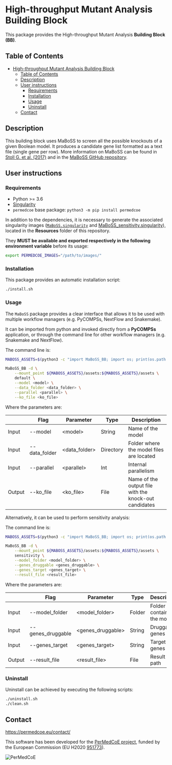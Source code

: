 # High-throughput Mutant Analysis Building Block

This package provides the High-throughput Mutant Analysis **Building Block (BB)**.

## Table of Contents

- [High-throughput Mutant Analysis Building Block](#high-throughput-mutant-analysis-building-block)
  - [Table of Contents](#table-of-contents)
  - [Description](#description)
  - [User instructions](#user-instructions)
    - [Requirements](#requirements)
    - [Installation](#installation)
    - [Usage](#usage)
    - [Uninstall](#uninstall)
  - [Contact](#contact)

## Description

This building block uses MaBoSS to screen all the possible knockouts of a given Boolean model. It produces a candidate gene list formatted as a text file (single gene per row). More information on MaBoSS can be found in [Stoll G. et al. (2017)](https://academic.oup.com/bioinformatics/article-lookup/doi/10.1093/bioinformatics/btx123) and in the [MaBoSS GitHub repository](https://github.com/maboss-bkmc/MaBoSS-env-2.0).

## User instructions

### Requirements

- Python >= 3.6
- [Singularity](https://singularity.lbl.gov/docs-installation)
- `permedcoe` base package: `python3 -m pip install permedcoe`

In addition to the dependencies, it is necessary to generate the associated
singularity images ([`MaBoSS.singularity`](../Resources/images/MaBoSS.singularity) and
[MaBoSS_sensitivity.singularity](../Resources/images/MaBoSS_sensitivity.singularity)),
located in the **Resources** folder of this repository.

They **MUST be available and exported respectively in the following environment variable**
before its usage:

```bash
export PERMEDCOE_IMAGES="/path/to/images/"
```

### Installation

This package provides an automatic installation script:

```bash
./install.sh
```

### Usage

The `MaBoSS` package provides a clear interface that allows
it to be used with multiple workflow managers (e.g. PyCOMPSs, NextFlow and
Snakemake).

It can be imported from python and invoked directly from a **PyCOMPSs**
application, or through the command line for other workflow managers
(e.g. Snakemake and NextFlow).

The command line is:

```bash
MABOSS_ASSETS=$(python3 -c "import MaBoSS_BB; import os; print(os.path.dirname(MaBoSS_BB.__file__))")

MaBoSS_BB -d \
    --mount_point ${MABOSS_ASSETS}/assets:${MABOSS_ASSETS}/assets \
    default \
    --model <model> \
    --data_folder <data_folder> \
    --parallel <parallel> \
    --ko_file <ko_file>
```

Where the parameters are:

|        | Flag          | Parameter      | Type      | Description                                           |
|--------|---------------|----------------|-----------|-------------------------------------------------------|
| Input  | --model       | \<model>       | String    | Name of the model                                     |
| Input  | --data_folder | \<data_folder> | Directory | Folder where the model files are located              |
| Input  | --parallel    | \<parallel>    | Int       | Internal parallelism                                  |
| Output | --ko_file     | \<ko_file>     | File      | Name of the output file with the knock-out candidates |

Alternatively, it can be used to perform sensitivity analysis:

The command line is:

```bash
MABOSS_ASSETS=$(python3 -c "import MaBoSS_BB; import os; print(os.path.dirname(MaBoSS_BB.__file__))")

MaBoSS_BB -d \
    --mount_point ${MABOSS_ASSETS}/assets:${MABOSS_ASSETS}/assets \
    sensitivity \
    --model_folder <model_folder> \
    --genes_druggable <genes_druggable> \
    --genes_target <genes_target> \
    --result_file <result_file>
```

Where the parameters are:

|        | Flag              | Parameter          | Type   | Description                    |
|--------|-------------------|--------------------|--------|--------------------------------|
| Input  | --model_folder    | \<model_folder>    | Folder | Folder that contains the model |
| Input  | --genes_druggable | \<genes_druggable> | String | Druggable genes                |
| Input  | --genes_target    | \<genes_target>    | String | Target genes                   |
| Output | --result_file     | \<result_file>     | File   | Result file path               |

### Uninstall

Uninstall can be achieved by executing the following scripts:

```bash
./uninstall.sh
./clean.sh
```

## Contact

<https://permedcoe.eu/contact/>

This software has been developed for the [PerMedCoE project](https://permedcoe.eu/), funded by the European Commission (EU H2020 [951773](https://cordis.europa.eu/project/id/951773)).

![](https://permedcoe.eu/wp-content/uploads/2020/11/logo_1.png "PerMedCoE")
